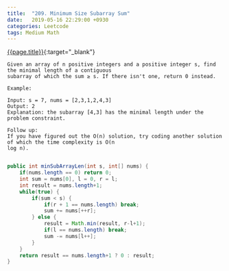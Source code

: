 ```yaml
---
title:  "209. Minimum Size Subarray Sum"
date:   2019-05-16 22:29:00 +0930
categories: Leetcode
tags: Medium Math
---
```


[{{page.title}}](https://leetcode.com/problems/minimum-size-subarray-sum/){:target="_blank"}

    Given an array of n positive integers and a positive integer s, find the minimal length of a contiguous
    subarray of which the sum ≥ s. If there isn't one, return 0 instead.

    Example: 

    Input: s = 7, nums = [2,3,1,2,4,3]
    Output: 2
    Explanation: the subarray [4,3] has the minimal length under the problem constraint.

    Follow up:
    If you have figured out the O(n) solution, try coding another solution of which the time complexity is O(n
    log n).


```java

public int minSubArrayLen(int s, int[] nums) {
    if(nums.length == 0) return 0;
    int sum = nums[0], l = 0, r = l;
    int result = nums.length+1;
    while(true) {
        if(sum < s) {
            if(r + 1 == nums.length) break;
            sum += nums[++r];
        } else {
            result = Math.min(result, r-l+1);
            if(l == nums.length) break;
            sum -= nums[l++];
        }
    }
    return result == nums.length+1 ? 0 : result;
}
```
